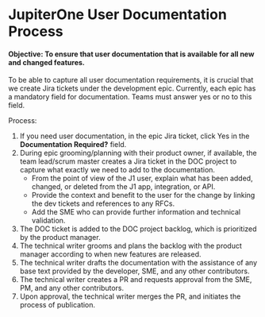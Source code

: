 # JupiterOne User Documentation Process

#### Objective: To ensure that user documentation that is available for all new and changed features.

To be able to capture all user documentation requirements, it is crucial that we create Jira tickets under the development epic. Currently, each epic has a mandatory field for documentation. Teams must answer yes or no to this field. 

Process:

1. If you need user documentation, in the epic Jira ticket, click Yes in the **Documentation Required?** field.
2. During epic grooming/planning with their product owner, if available, the team lead/scrum master creates a Jira ticket in the DOC project to capture what exactly we need to add to the documentation. 
   - From the point of view of the J1 user, explain what has been added, changed, or deleted from the J1 app, integration, or API.
   - Provide the context and benefit to the user for the change by linking the dev tickets and references to any RFCs.
   - Add the SME who can provide further information and technical validation.
3. The DOC ticket is added to the DOC project backlog, which is prioritized by the product manager.
4. The technical writer grooms and plans the backlog with the product manager according to when new features are released.
5. The technical writer drafts the documentation with the assistance of any base text provided by the developer, SME, and any other contributors.
6. The technical writer creates a PR and requests approval from the SME, PM, and any other contributors.
7. Upon approval, the technical writer merges the PR, and initiates the process of publication.